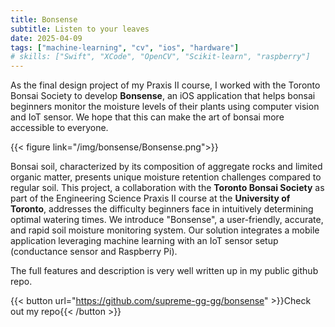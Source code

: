 ```yaml
---
title: Bonsense
subtitle: Listen to your leaves
date: 2025-04-09
tags: ["machine-learning", "cv", "ios", "hardware"]
# skills: ["Swift", "XCode", "OpenCV", "Scikit-learn", "raspberry"]
---
```


As the final design project of my Praxis II course, I worked with the Toronto Bonsai Society to develop **Bonsense**, an iOS application that helps bonsai beginners monitor the moisture levels of their plants using computer vision and IoT sensor. We hope that this can make the art of bonsai more accessible to everyone.

{{< figure link="/img/bonsense/Bonsense.png">}}

<!--more-->

Bonsai soil, characterized by its composition of aggregate rocks and limited organic matter, presents unique moisture retention challenges compared to regular soil. This project, a collaboration with the **Toronto Bonsai Society** as part of the Engineering Science Praxis II course at the **University of Toronto**, addresses the difficulty beginners face in intuitively determining optimal watering times. We introduce "Bonsense", a user-friendly, accurate, and rapid soil moisture monitoring system. Our solution integrates a mobile application leveraging machine learning with an IoT sensor setup (conductance sensor and Raspberry Pi).

The full features and description is very well written up in my public github repo.

{{< button url="https://github.com/supreme-gg-gg/bonsense" >}}Check out my repo{{< /button >}}
